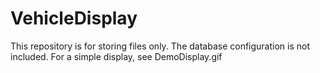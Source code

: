# VehicleDisplay
This repository is for storing files only. The database configuration is not included. For a simple display, see DemoDisplay.gif
